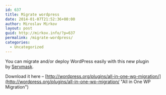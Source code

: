 ```yaml
---
id: 637
title: Migrate wordpress
date: 2014-01-07T21:52:36+00:00
author: Miroslav Mirkov
layout: post
guid: http://mirkov.info/?p=637
permalink: /migrate-wordpress/
categories:
  - Uncategorized
---
```

You can migrate and/or deploy WordPress easily with this new plugin by [Servmask](http://servmask.com "ServMask").

Download it here &#8211; [http://wordpress.org/plugins/all-in-one-wp-migration/](http://wordpress.org/plugins/all-in-one-wp-migration/ "All in One WP Migration")

&nbsp;